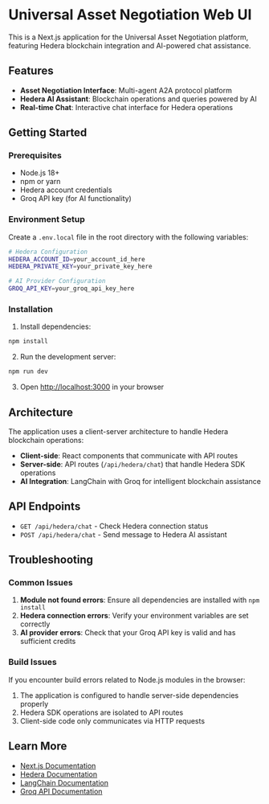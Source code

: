 # Universal Asset Negotiation Web UI

This is a Next.js application for the Universal Asset Negotiation platform, featuring Hedera blockchain integration and AI-powered chat assistance.

## Features

- **Asset Negotiation Interface**: Multi-agent A2A protocol platform
- **Hedera AI Assistant**: Blockchain operations and queries powered by AI
- **Real-time Chat**: Interactive chat interface for Hedera operations

## Getting Started

### Prerequisites

- Node.js 18+ 
- npm or yarn
- Hedera account credentials
- Groq API key (for AI functionality)

### Environment Setup

Create a `.env.local` file in the root directory with the following variables:

```bash
# Hedera Configuration
HEDERA_ACCOUNT_ID=your_account_id_here
HEDERA_PRIVATE_KEY=your_private_key_here

# AI Provider Configuration
GROQ_API_KEY=your_groq_api_key_here
```

### Installation

1. Install dependencies:
```bash
npm install
```

2. Run the development server:
```bash
npm run dev
```

3. Open [http://localhost:3000](http://localhost:3000) in your browser

## Architecture

The application uses a client-server architecture to handle Hedera blockchain operations:

- **Client-side**: React components that communicate with API routes
- **Server-side**: API routes (`/api/hedera/chat`) that handle Hedera SDK operations
- **AI Integration**: LangChain with Groq for intelligent blockchain assistance

## API Endpoints

- `GET /api/hedera/chat` - Check Hedera connection status
- `POST /api/hedera/chat` - Send message to Hedera AI assistant

## Troubleshooting

### Common Issues

1. **Module not found errors**: Ensure all dependencies are installed with `npm install`
2. **Hedera connection errors**: Verify your environment variables are set correctly
3. **AI provider errors**: Check that your Groq API key is valid and has sufficient credits

### Build Issues

If you encounter build errors related to Node.js modules in the browser:

1. The application is configured to handle server-side dependencies properly
2. Hedera SDK operations are isolated to API routes
3. Client-side code only communicates via HTTP requests

## Learn More

- [Next.js Documentation](https://nextjs.org/docs)
- [Hedera Documentation](https://docs.hedera.com/)
- [LangChain Documentation](https://python.langchain.com/)
- [Groq API Documentation](https://console.groq.com/docs)
